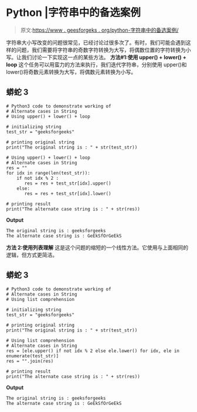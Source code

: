 # Python |字符串中的备选案例

> 原文:[https://www . geesforgeks . org/python-字符串中的备选案例/](https://www.geeksforgeeks.org/python-alternate-cases-in-string/)

字符串大小写改变的问题很常见，已经讨论过很多次了。有时，我们可能会遇到这样的问题，我们需要将字符串的奇数字符转换为大写，将偶数位置的字符转换为小写。让我们讨论一下实现这一点的某些方法。
**方法#1:使用 upper() + lower() + loop**
这个任务可以用蛮力的方法来执行，我们迭代字符串，分别使用 upper()和 lower()将奇数元素转换为大写，将偶数元素转换为小写。

## 蟒蛇 3

```
# Python3 code to demonstrate working of
# Alternate cases in String
# Using upper() + lower() + loop

# initializing string
test_str = "geeksforgeeks"

# printing original string
print("The original string is : " + str(test_str))

# Using upper() + lower() + loop
# Alternate cases in String
res = ""
for idx in range(len(test_str)):
    if not idx % 2 :
       res = res + test_str[idx].upper()
    else:
       res = res + test_str[idx].lower()

# printing result
print("The alternate case string is : " + str(res))
```

**Output**

```
The original string is : geeksforgeeks
The alternate case string is : GeEkSfOrGeEkS

```

**方法 2:使用列表理解**
这是这个问题的缩短的一个线性方法。它使用与上面相同的逻辑，但方式更简洁。

## 蟒蛇 3

```
# Python3 code to demonstrate working of
# Alternate cases in String
# Using list comprehension

# initializing string
test_str = "geeksforgeeks"

# printing original string
print("The original string is : " + str(test_str))

# Using list comprehension
# Alternate cases in String
res = [ele.upper() if not idx % 2 else ele.lower() for idx, ele in enumerate(test_str)]
res = "".join(res)

# printing result
print("The alternate case string is : " + str(res))
```

**Output**

```
The original string is : geeksforgeeks
The alternate case string is : GeEkSfOrGeEkS

```